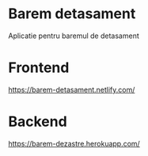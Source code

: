 # Barem detasament
Aplicatie pentru baremul de detasament

# Frontend
https://barem-detasament.netlify.com/
# Backend
https://barem-dezastre.herokuapp.com/
